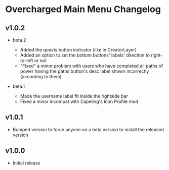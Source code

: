 # Overcharged Main Menu Changelog
## v1.0.2
- beta.2
    - Added the quests button indicator (like in CreatorLayer)
    - Added an option to set the bottom buttons' labels' direction to right-to-left or not
    - "Fixed" a minor problem with users who have completed all paths of power having the paths button's desc label shown incorrectly (according to them)

- beta.1
    - Made the username label fit inside the rightside bar
    - Fixed a minor incompat with Capeling's Icon Profile mod
## v1.0.1
- Bumped version to force anyone on a beta version to install the released version
## v1.0.0
- Initial release